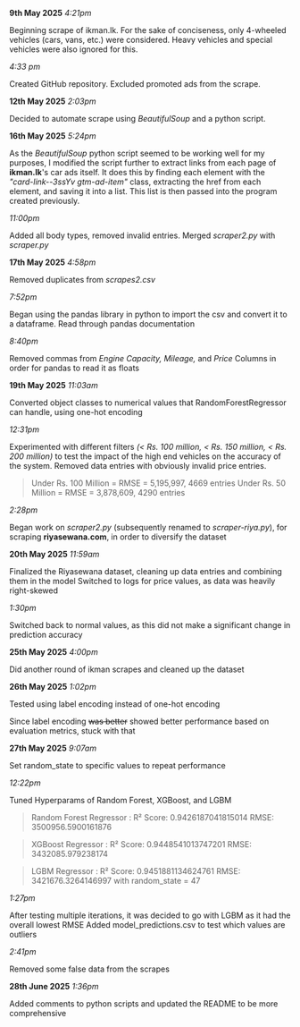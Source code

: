 **9th May 2025** *4:21pm*

Beginning scrape of ikman.lk. For the sake of conciseness, only 4-wheeled vehicles (cars, vans, etc.) were considered. Heavy vehicles and special vehicles were also ignored for this. 

*4:33 pm* 

Created GitHub repository. Excluded promoted ads from the scrape. 

**12th May 2025** *2:03pm*

Decided to automate scrape using *BeautifulSoup* and a python script.

**16th May 2025** *5:24pm* 

As the *BeautifulSoup* python script seemed to be working well for my purposes, I modified the script further to extract links from each page of **ikman.lk**'s car ads itself. It does this by finding each element with the *"card-link--3ssYv gtm-ad-item"* class, extracting the href from each element, and saving it into a list. This list is then passed into the program created previously. 

*11:00pm*

Added all body types, removed invalid entries. Merged *scraper2.py* with *scraper.py*

**17th May 2025** *4:58pm*

Removed duplicates from *scrapes2.csv*

*7:52pm* 

Began using the pandas library in python to import the csv and convert it to a dataframe. Read through pandas documentation

*8:40pm*

Removed commas from *Engine Capacity, Mileage,* and *Price* Columns in order for pandas to read it as floats

**19th May 2025** *11:03am*

Converted object classes to numerical values that RandomForestRegressor can handle, using one-hot encoding

*12:31pm* 

Experimented with different filters *(< Rs. 100 million, < Rs. 150 million, < Rs. 200 million)* to test the impact of the high end vehicles on the accuracy of the system. Removed data entries with obviously invalid price entries.

>Under Rs. 100 Million = RMSE = 5,195,997, 4669 entries
>Under Rs. 50 Million = RMSE = 3,878,609, 4290 entries

*2:28pm*

Began work on *scraper2.py* (subsequently renamed to *scraper-riya.py*), for scraping **riyasewana.com**, in order to diversify the dataset

**20th May 2025** *11:59am*

Finalized the Riyasewana dataset, cleaning up data entries and combining them in the model
Switched to logs for price values, as data was heavily right-skewed

*1:30pm*

Switched back to normal values, as this did not make a significant change in prediction accuracy

**25th May 2025** *4:00pm*

Did another round of ikman scrapes and cleaned up the dataset 

**26th May 2025** *1:02pm*

Tested using label encoding instead of one-hot encoding

Since label encoding ~~was better~~ showed better performance based on evaluation metrics, stuck with that

**27th May 2025** *9:07am* 

Set random_state to specific values to repeat performance

*12:22pm* 

Tuned Hyperparams of Random Forest, XGBoost, and LGBM

>Random Forest Regressor : 
>R² Score: 0.9426187041815014
>RMSE: 3500956.5900161876

>XGBoost Regressor : 
>R² Score: 0.9448541013747201
>RMSE: 3432085.979238174

>LGBM Regressor : 
>R² Score: 0.9451881134624761
>RMSE: 3421676.3264146997
>with random_state = 47

*1:27pm*

After testing multiple iterations, it was decided to go with LGBM as it had the overall lowest RMSE
Added model_predictions.csv to test which values are outliers

*2:41pm*

Removed some false data from the scrapes

**28th June 2025** *1:36pm*

Added comments to python scripts and updated the README to be more comprehensive